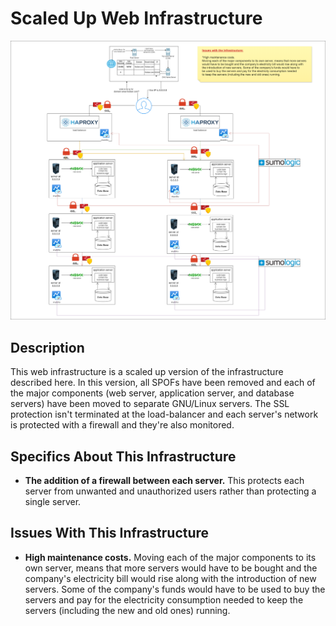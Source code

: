 # Scaled Up Web Infrastructure
![image](https://github.com/josephnady/alx-system_engineering-devops/blob/master/0x09-web_infrastructure_design/3-scale_up.png)
## Description
This web infrastructure is a scaled up version of the infrastructure described here. In this version, all SPOFs have been removed and each of the major components (web server, application server, and database servers) have been moved to separate GNU/Linux servers. The SSL protection isn't terminated at the load-balancer and each server's network is protected with a firewall and they're also monitored.

## Specifics About This Infrastructure
* __The addition of a firewall between each server.__
This protects each server from unwanted and unauthorized users rather than protecting a single server.

## Issues With This Infrastructure
* __High maintenance costs.__
Moving each of the major components to its own server, means that more servers would have to be bought and the company's electricity bill would rise along with the introduction of new servers. Some of the company's funds would have to be used to buy the servers and pay for the electricity consumption needed to keep the servers (including the new and old ones) running.
